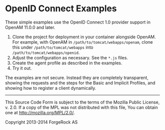 # OpenID Connect Examples

These simple examples use the OpenID Connect 1.0 provider support in
OpenAM 11.0.0 and later.

1.   Clone the project for deployment in your container alongside OpenAM.
     For example, with OpenAM in `/path/to/tomcat/webapps/openam`,
     clone this under `/path/to/tomcat/webapps`
     into `/path/to/tomcat/webapps/openid`.
2.   Adjust the configuration as necessary.
     See the `*.js` files.
3.   Create the agent profile as described in the examples.
4.   Try it out.

The examples are not secure. Instead they are completely transparent,
showing the requests and the steps for the Basic and Implicit Profiles,
and showing how to register a client dynamically.

* * *
This Source Code Form is subject to the terms of the Mozilla Public
License, v. 2.0. If a copy of the MPL was not distributed with this
file, You can obtain one at http://mozilla.org/MPL/2.0/.

Copyright 2013-2014 ForgeRock AS
